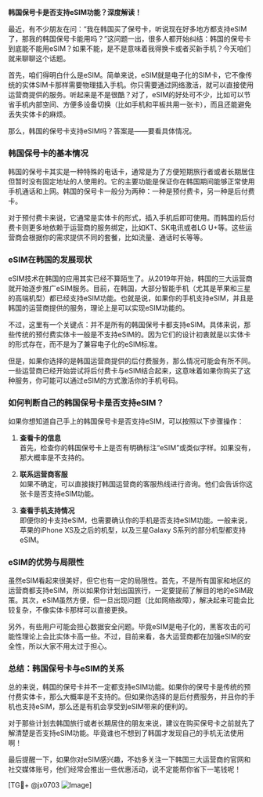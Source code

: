 **韩国保号卡是否支持eSIM功能？深度解读！**

最近，有不少朋友在问：“我在韩国买了保号卡，听说现在好多地方都支持eSIM了，那我的韩国保号卡能用吗？”这问题一出，很多人都开始纠结：韩国的保号卡到底能不能用eSIM？如果不能，是不是意味着我得换卡或者买新手机？今天咱们就来聊聊这个话题。

首先，咱们得明白什么是eSIM。简单来说，eSIM就是电子化的SIM卡，它不像传统的实体SIM卡那样需要物理插入手机。你只需要通过网络激活，就可以直接使用运营商提供的服务。听起来是不是很酷？对了，eSIM的好处可不少，比如可以节省手机内部空间、方便多设备切换（比如手机和平板共用一张卡），而且还能避免丢失实体卡的麻烦。

那么，韩国的保号卡支持eSIM吗？答案是——要看具体情况。

### **韩国保号卡的基本情况**
韩国的保号卡其实是一种特殊的电话卡，通常是为了方便短期旅行者或者长期居住但暂时没有固定地址的人使用的。它的主要功能是保证你在韩国期间能够正常使用手机通话和上网。韩国的保号卡一般分为两种：一种是预付费卡，另一种是后付费卡。

对于预付费卡来说，它通常是实体卡的形式，插入手机后即可使用。而韩国的后付费卡则更多地依赖于运营商的服务绑定，比如KT、SK电讯或者LG U+等。这些运营商会根据你的需求提供不同的套餐，比如流量、通话时长等等。

### **eSIM在韩国的发展现状**
eSIM技术在韩国的应用其实已经不算陌生了。从2019年开始，韩国的三大运营商就开始逐步推广eSIM服务。目前，在韩国，大部分智能手机（尤其是苹果和三星的高端机型）都已经支持eSIM功能。也就是说，如果你的手机支持eSIM，并且是韩国的运营商提供的服务，理论上是可以实现eSIM功能的。

不过，这里有一个关键点：并不是所有的韩国保号卡都支持eSIM。具体来说，那些传统的预付费实体卡一般是不支持eSIM的。因为它们的设计初衷就是以实体卡的形式存在，而不是为了兼容电子化的eSIM标准。

但是，如果你选择的是韩国运营商提供的后付费服务，那么情况可能会有所不同。一些运营商已经开始尝试将后付费卡与eSIM结合起来，这意味着如果你购买了这种服务，你可能可以通过eSIM的方式激活你的手机号码。

### **如何判断自己的韩国保号卡是否支持eSIM？**
如果你想知道自己手上的韩国保号卡是否支持eSIM，可以按照以下步骤操作：

1. **查看卡的信息**  
   首先，检查你的韩国保号卡上是否有明确标注“eSIM”或类似字样。如果没有，那大概率是不支持的。

2. **联系运营商客服**  
   如果不确定，可以直接拨打韩国运营商的客服热线进行咨询。他们会告诉你这张卡是否支持eSIM功能。

3. **查看手机支持情况**  
   即便你的卡支持eSIM，也需要确认你的手机是否支持eSIM功能。一般来说，苹果的iPhone XS及之后的机型，以及三星Galaxy S系列的部分机型都支持eSIM。

### **eSIM的优势与局限性**
虽然eSIM看起来很美好，但它也有一定的局限性。首先，不是所有国家和地区的运营商都支持eSIM，所以如果你计划出国旅行，一定要提前了解目的地的eSIM政策。其次，eSIM虽然方便，但一旦出现问题（比如网络故障），解决起来可能会比较复杂，不像实体卡那样可以直接更换。

另外，有些用户可能会担心数据安全问题。毕竟eSIM是电子化的，黑客攻击的可能性理论上会比实体卡高一些。不过，目前来看，各大运营商都在加强eSIM的安全性，所以大家不用太过于担心。

### **总结：韩国保号卡与eSIM的关系**
总的来说，韩国的保号卡并不一定都支持eSIM功能。如果你的保号卡是传统的预付费实体卡，那么大概率是不支持的。但如果你选择的是后付费服务，并且你的手机也支持eSIM，那么还是有机会享受到eSIM带来的便利的。

对于那些计划去韩国旅行或者长期居住的朋友来说，建议在购买保号卡之前就先了解清楚是否支持eSIM功能。毕竟谁也不想到了韩国才发现自己的手机无法使用啊！

最后提醒一下，如果你对eSIM感兴趣，不妨多关注一下韩国三大运营商的官网和社交媒体账号，他们经常会推出一些优惠活动，说不定能帮你省下一笔钱呢！

[TG💪+ @jx0703 ![Image](https://github.com/user-attachments/assets/dbca1d08-cadb-493c-b0ec-ad6f7a83f270)]